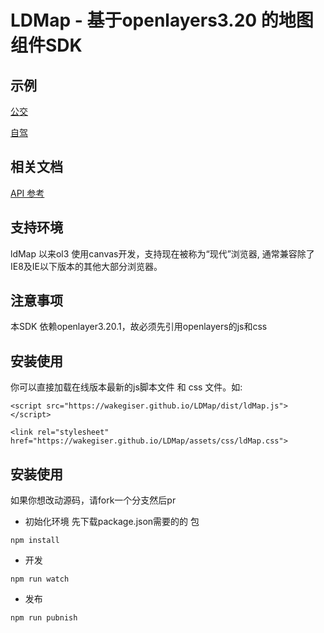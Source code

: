 # LDMap - 基于openlayers3.20 的地图组件SDK


## 示例

  [公交](https://wakegiser.github.io/LDMap/examples/bus.html)

  [自驾](https://wakegiser.github.io/LDMap/examples/car.html)


## 相关文档
  [API 参考](https://github.com/wakeGISer/LDMap/blob/master/src/API.md)
  
## 支持环境
 ldMap 以来ol3 使用canvas开发，支持现在被称为“现代”浏览器, 通常兼容除了IE8及IE以下版本的其他大部分浏览器。
 
## 注意事项

本SDK 依赖openlayer3.20.1，故必须先引用openlayers的js和css
 
## 安装使用

你可以直接加载在线版本最新的js脚本文件 和 css 文件。如:

`<script src="https://wakegiser.github.io/LDMap/dist/ldMap.js"></script>`

`<link rel="stylesheet" href="https://wakegiser.github.io/LDMap/assets/css/ldMap.css">`


## 安装使用

如果你想改动源码，请fork一个分支然后pr

- 初始化环境
先下载package.json需要的的 包

`npm install` 

- 开发

`npm run watch`

- 发布

`npm run pubnish`
